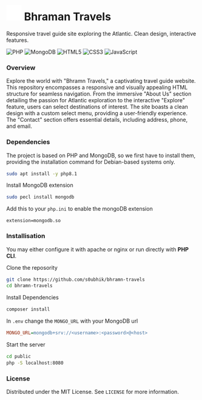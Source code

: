 # <img src="public/assets/icons/logo.png" width="40px"> Bhraman Travels
Responsive travel guide site exploring the Atlantic. Clean design, interactive features.

![PHP](https://img.shields.io/badge/php-%23777BB4.svg?style=for-the-badge&logo=php&logoColor=white)
![MongoDB](https://img.shields.io/badge/MongoDB-%234ea94b.svg?style=for-the-badge&logo=mongodb&logoColor=white)
![HTML5](https://img.shields.io/badge/html5-%23E34F26.svg?style=for-the-badge&logo=html5&logoColor=white)
![CSS3](https://img.shields.io/badge/css3-%231572B6.svg?style=for-the-badge&logo=css3&logoColor=white)
![JavaScript](https://img.shields.io/badge/javascript-%23323330.svg?style=for-the-badge&logo=javascript&logoColor=%23F7DF1E)

### Overview
Explore the world with "Bhramn Travels," a captivating travel guide website. This repository encompasses a responsive and visually appealing HTML structure for seamless navigation. From the immersive "About Us" section detailing the passion for Atlantic exploration to the interactive "Explore" feature, users can select destinations of interest. The site boasts a clean design with a custom select menu, providing a user-friendly experience. The "Contact" section offers essential details, including address, phone, and email.

### Dependencies
The project is based on PHP and MongoDB, so we first have to install them, providing the installation command for Debian-based systems only.
```bash
sudo apt install -y php8.1
```
Install MongoDB extension
```bash
sudo pecl install mongodb
```

Add this to your `php.ini` to enable the mongoDB extension
```
extension=mongodb.so
```

### Installisation
You may either configure it with apache or nginx or run directly with **PHP CLI**.

Clone the reposority
```bash
git clone https://github.com/s0ubhik/bhramn-travels
cd bhramn-travels
```

Install Dependencies
```bash
composer install
```
In `.env` change the `MONGO_URL` with your MongoDB url
```ini
MONGO_URL=mongodb+srv://<username>:<password>@<host>
```

Start the server
```bash
cd public
php -S localhost:8080
```
### License
Distributed under the MIT License. See `LICENSE` for more information.

